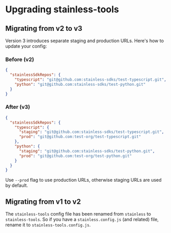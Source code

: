 # Upgrading stainless-tools

## Migrating from v2 to v3

Version 3 introduces separate staging and production URLs. Here's how to update your config:

### Before (v2)
```json
{
  "stainlessSdkRepos": {
    "typescript": "git@github.com:stainless-sdks/test-typescript.git",
    "python": "git@github.com:stainless-sdks/test-python.git"
  }
}
```

### After (v3)
```json
{
  "stainlessSdkRepos": {
    "typescript": {
      "staging": "git@github.com:stainless-sdks/test-typescript.git",
      "prod": "git@github.com:test-org/test-typescript.git"
    },
    "python": {
      "staging": "git@github.com:stainless-sdks/test-python.git",
      "prod": "git@github.com:test-org/test-python.git"
    }
  }
}
```

Use `--prod` flag to use production URLs, otherwise staging URLs are used by default.

## Migrating from v1 to v2

The `stainless-tools` config file has been renamed from `stainless` to `stainless-tools`. So if you have a `stainless.config.js` (and related) file, rename it to `stainless-tools.config.js`.